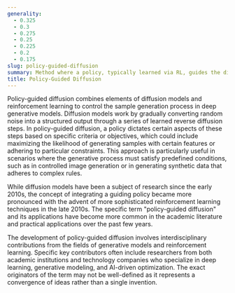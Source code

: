 ```yaml
---
generality:
  - 0.325
  - 0.3
  - 0.275
  - 0.25
  - 0.225
  - 0.2
  - 0.175
slug: policy-guided-diffusion
summary: Method where a policy, typically learned via RL, guides the diffusion process in generating samples that conform to desired specifications or constraints.
title: Policy-Guided Diffusion
---
```


Policy-guided diffusion combines elements of diffusion models and reinforcement learning to control the sample generation process in deep generative models. Diffusion models work by gradually converting random noise into a structured output through a series of learned reverse diffusion steps. In policy-guided diffusion, a policy dictates certain aspects of these steps based on specific criteria or objectives, which could include maximizing the likelihood of generating samples with certain features or adhering to particular constraints. This approach is particularly useful in scenarios where the generative process must satisfy predefined conditions, such as in controlled image generation or in generating synthetic data that adheres to complex rules.

While diffusion models have been a subject of research since the early 2010s, the concept of integrating a guiding policy became more pronounced with the advent of more sophisticated reinforcement learning techniques in the late 2010s. The specific term "policy-guided diffusion" and its applications have become more common in the academic literature and practical applications over the past few years.

The development of policy-guided diffusion involves interdisciplinary contributions from the fields of generative models and reinforcement learning. Specific key contributors often include researchers from both academic institutions and technology companies who specialize in deep learning, generative modeling, and AI-driven optimization. The exact originators of the term may not be well-defined as it represents a convergence of ideas rather than a single invention.
